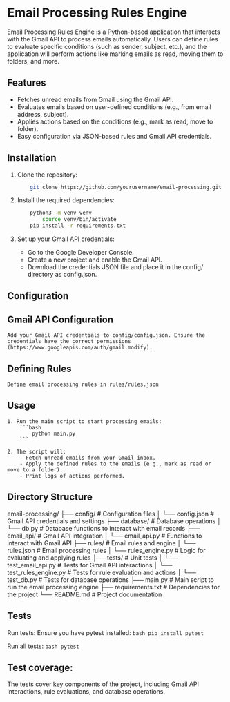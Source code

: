 # Email Processing Rules Engine

Email Processing Rules Engine is a Python-based application that interacts with the Gmail API to process emails automatically. Users can define rules to evaluate specific conditions (such as sender, subject, etc.), and the application will perform actions like marking emails as read, moving them to folders, and more.

## Features

- Fetches unread emails from Gmail using the Gmail API.
- Evaluates emails based on user-defined conditions (e.g., from email address, subject).
- Applies actions based on the conditions (e.g., mark as read, move to folder).
- Easy configuration via JSON-based rules and Gmail API credentials.

## Installation

1. Clone the repository:
 	```bash
		git clone https://github.com/yourusername/email-processing.git
	```

3. Install the required dependencies:

	```bash
		python3 -m venv venv
	        source venv/bin/activate
		pip install -r requirements.txt
	```

4. Set up your Gmail API credentials:

	- Go to the Google Developer Console.
	- Create a new project and enable the Gmail API.
	- Download the credentials JSON file and place it in the config/ directory as config.json.

## Configuration

## Gmail API Configuration
	Add your Gmail API credentials to config/config.json. Ensure the credentials have the correct permissions (https://www.googleapis.com/auth/gmail.modify).

## Defining Rules
	Define email processing rules in rules/rules.json

## Usage
	1. Run the main script to start processing emails:
		```bash
			python main.py
		```

	2. The script will:
		- Fetch unread emails from your Gmail inbox.
		- Apply the defined rules to the emails (e.g., mark as read or move to a folder).
		- Print logs of actions performed.

## Directory Structure

email-processing/
├── config/                     # Configuration files
│   └── config.json             # Gmail API credentials and settings
├── database/                   # Database operations
│   └── db.py                   # Database functions to interact with email records
├── email_api/                  # Gmail API integration
│   └── email_api.py            # Functions to interact with Gmail API
├── rules/                      # Email rules and engine
│   └── rules.json              # Email processing rules
│   └── rules_engine.py         # Logic for evaluating and applying rules
├── tests/                      # Unit tests
│   └── test_email_api.py       # Tests for Gmail API interactions
│   └── test_rules_engine.py    # Tests for rule evaluation and actions
│   └── test_db.py              # Tests for database operations
├── main.py                     # Main script to run the email processing engine
├── requirements.txt            # Dependencies for the project
└── README.md                   # Project documentation


## Tests
Run tests:
Ensure you have pytest installed:
	```bash
		pip install pytest
	```

Run all tests:
	```bash
 		pytest
  	```
## Test coverage:
The tests cover key components of the project, including Gmail API interactions, rule evaluations, and database operations.
